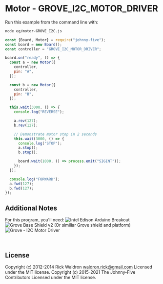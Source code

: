 <!--remove-start-->

# Motor - GROVE_I2C_MOTOR_DRIVER

<!--remove-end-->








Run this example from the command line with:
```bash
node eg/motor-GROVE_I2C.js
```


```javascript
const {Board, Motor} = require("johnny-five");
const board = new Board();
const controller = "GROVE_I2C_MOTOR_DRIVER";

board.on("ready", () => {
  const a = new Motor({
    controller,
    pin: "A",
  });

  const b = new Motor({
    controller,
    pin: "B",
  });

  this.wait(3000, () => {
    console.log("REVERSE");

    a.rev(127);
    b.rev(127);

    // Demonstrate motor stop in 2 seconds
    this.wait(3000, () => {
      console.log("STOP");
      a.stop();
      b.stop();

      board.wait(1000, () => process.emit("SIGINT"));
    });
  });

  console.log("FORWARD");
  a.fwd(127);
  b.fwd(127);
});


```








## Additional Notes
For this program, you'll need:
![Intel Edison Arduino Breakout](https://cdn.sparkfun.com//assets/parts/1/0/1/3/9/13097-06.jpg)
![Grove Base Shield v2](http://www.seeedstudio.com/depot/images/product/base%20shield%20V2_01.jpg)
(Or similiar Grove shield and platform)
![Grove - I2C Motor Driver](http://www.seeedstudio.com/depot/images/product/12Cmotor_01.jpg)

&nbsp;

<!--remove-start-->

## License
Copyright (c) 2012-2014 Rick Waldron <waldron.rick@gmail.com>
Licensed under the MIT license.
Copyright (c) 2015-2021 The Johnny-Five Contributors
Licensed under the MIT license.

<!--remove-end-->
